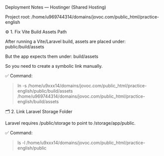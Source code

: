 Deployment Notes — Hostinger (Shared Hosting)

Project root:
/home/u969744314/domains/jovoc.com/public_html/practice-english

⚙️ 1. Fix Vite Build Assets Path

After running a Vite/Laravel build, assets are placed under:
public/build/assets

But the app expects them under:
build/assets

So you need to create a symbolic link manually.

✅ Command:
> ln -s /home/u9xxx14/domains/jovoc.com/public_html/practice-english/public/build/assets /home/u969744314/domains/jovoc.com/public_html/practice-english/build/assets


🗂️ 2. Link Laravel Storage Folder

Laravel requires /public/storage to point to /storage/app/public.

✅ Command:
> ls -l /home/u9xxx14/domains/jovoc.com/public_html/practice-english/public

